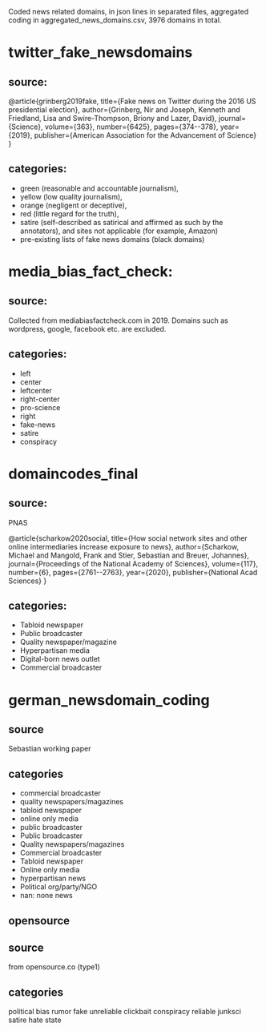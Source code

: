 Coded news related domains, in json lines in separated files, aggregated coding in aggregated_news_domains.csv, 3976 domains in total.

# twitter_fake_newsdomains

## source:
@article{grinberg2019fake,
  title={Fake news on Twitter during the 2016 US presidential election},
  author={Grinberg, Nir and Joseph, Kenneth and Friedland, Lisa and Swire-Thompson, Briony and Lazer, David},
  journal={Science},
  volume={363},
  number={6425},
  pages={374--378},
  year={2019},
  publisher={American Association for the Advancement of Science}
}

## categories:
- green (reasonable and accountable journalism), 
- yellow (low quality journalism), 
- orange (negligent or deceptive), 
- red (little regard for the truth), 
- satire (self-described as satirical and affirmed as such by the annotators), and sites not applicable (for example, Amazon)
- pre-existing lists of fake news domains (black domains)

# media_bias_fact_check:

## source:

Collected from mediabiasfactcheck.com in 2019.
Domains such as wordpress, google, facebook etc. are excluded.

## categories:
- left
- center
- leftcenter
- right-center
- pro-science
- right
- fake-news
- satire
- conspiracy

# domaincodes_final

## source:
PNAS

@article{scharkow2020social,
  title={How social network sites and other online intermediaries increase exposure to news},
  author={Scharkow, Michael and Mangold, Frank and Stier, Sebastian and Breuer, Johannes},
  journal={Proceedings of the National Academy of Sciences},
  volume={117},
  number={6},
  pages={2761--2763},
  year={2020},
  publisher={National Acad Sciences}
}



## categories:
- Tabloid newspaper
- Public broadcaster
- Quality newspaper/magazine
- Hyperpartisan media
- Digital-born news outlet
- Commercial broadcaster

# german_newsdomain_coding

## source
Sebastian working paper

## categories
- commercial broadcaster
- quality newspapers/magazines
- tabloid newspaper 
- online only media 
- public broadcaster
- Public broadcaster
- Quality newspapers/magazines
- Commercial broadcaster
- Tabloid newspaper 
- Online only media 
- hyperpartisan news 
- Political org/party/NGO
- nan: none news

## opensource

## source
from opensource.co (type1)

## categories
political
bias
rumor
fake
unreliable
clickbait
conspiracy
reliable
junksci
satire
hate
state
